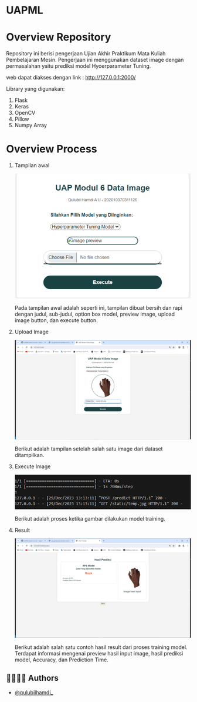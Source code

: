 # UAPML

# Overview Repository
Repository ini berisi pengerjaan Ujian Akhir Praktikum Mata Kuliah Pembelajaran Mesin.
Pengerjaan ini menggunakan dataset image dengan permasalahan yaitu prediksi model Hyoerparameter Tuning.

web dapat diakses dengan link : http://127.0.0.1:2000/

Library yang digunakan:
1. Flask
2. Keras
3. OpenCV
4. Pillow
5. Numpy Array

# Overview Process

1. Tampilan awal
   
   ![image](assets/image1.png)
   
   Pada tampilan awal adalah seperti ini, tampilan dibuat bersih dan rapi dengan judul, sub-judul, option box model, preview image, upload image button, dan execute button.
   
2. Upload Image
   
   ![image](assets/Screenshot(94).png)
   
   Berikut adalah tampilan setelah salah satu image dari dataset ditampilkan.

3. Execute Image
   
   ![image](assets/Image4.png)
   
   Berikut adalah proses ketika gambar dilakukan model training.
   
4. Result
   
   ![image](assets/Screenshot(95).png)
   
   Berikut adalah salah satu contoh hasil result dari proses training model. Terdapat informasi mengenai preview hasil input image, hasil prediksi model, Accuracy, dan Prediction Time.

## 👩‍💻👩‍💻 Authors

- [@qulubilhamdi_](https://www.github.com/QulubilHamdiAU)
